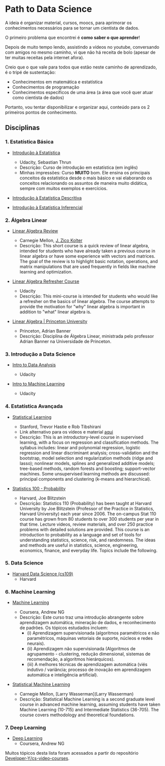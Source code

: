 # Path to Data Science
A ideia é organizar material, cursos, moocs, para aprimorar os conhecimentos necessários para se tornar um cientista de dados.

O primeiro problema que encontrei é **como saber o que aprender**!

Depois de muito tempo lendo, assistindo a vídeos no youtube, conversando com amigos no mesmo caminho, vi que não há receita de bolo
(apesar de ter muitas receitas pela internet afora).

Creio que o que vale para todos que estão neste caminho de aprendizado, é o tripé de sustentação:
* Conhecimentos em matemática e estatística
* Conhecimentos de programação
* Conhecimentos específicos de uma área (a área que você quer atuar como cientista de dados)

Portanto, vou tentar disponibilizar e organizar aqui, conteúdo para os 2 primeiros pontos de conhecimento.

## Disciplinas

### 1. Estatística Básica

* [Introdução à Estatística](https://br.udacity.com/course/intro-to-statistics--st101)
  * Udacity, Sebastian Thrun 
  * Descrição: Curso de introdução em estatística (em inglês)
  * Minhas impressões: Curso **MUITO** bom. Ele ensina os principais conceitos da estatística desde o mais básico e vai elaborando os conceitos relacionando os assuntos de maneira muito didática, sempre com muitos exemplos e exercícios.
       
* [Introdução à Estatística Descritiva](https://br.udacity.com/course/intro-to-descriptive-statistics--ud827)

* [Introdução à Estatística Inferencial](https://br.udacity.com/course/intro-to-inferential-statistics--ud201)

### 2. Álgebra Linear

* [Linear Algebra Review](http://www.cs.cmu.edu/~zkolter/course/linalg/outline.html)
  * Carnegie Mellon, [J. Zico Kolter](http://www.cs.cmu.edu/~zkolter)
  * Descrição: This short course is a quick review of linear algebra, intended for students who have already taken a previous course in linear algebra or have some experience with vectors and matrices. The goal of the review is to highlight basic notation, operations, and matrix manipulations that are used frequently in fields like machine learning and optimization.

* [Linear Algebra Refresher Course](https://br.udacity.com/course/linear-algebra-refresher-course--ud953)
  * Udacity
  * Descrição: This mini-course is intended for students who would like a refresher on the basics of linear algebra. The course attempts to provide the motivation for "why" linear algebra is important in addition to "what" linear algebra is.

* [Linear Algebra | Princeton University](https://www.youtube.com/playlist?list=PLGqzsq0erqU7w7ZrTZ-pWWk4-AOkiGEGp)
  * Princeton, Adrian Banner
  * Descrição: Disciplina de Álgebra Linear, ministrada pelo professor Adrian Banner na Universidade de Princeton.
  
### 3. Introdução a Data Science

* [Intro to Data Analysis](https://classroom.udacity.com/courses/ud170)
  * Udacity
  
* [Intro to Machine Learning](https://classroom.udacity.com/courses/ud120)
  * Udacity
  
### 4. Estatística Avançada

* [Statistical Learning](https://lagunita.stanford.edu/courses/HumanitiesSciences/StatLearning/Winter2016/about)
  * Stanford, Trevor Hastie e Rob Tibshirani
  * Link alternativo para os vídeos e material [aqui](http://www.dataschool.io/15-hours-of-expert-machine-learning-videos/)
  * Descrição: This is an introductory-level course in supervised learning, with a focus on regression and classification methods. The syllabus includes: linear and polynomial regression, logistic regression and linear discriminant analysis; cross-validation and the bootstrap, model selection and regularization methods (ridge and lasso); nonlinear models, splines and generalized additive models; tree-based methods, random forests and boosting; support-vector machines. Some unsupervised learning methods are discussed: principal components and clustering (k-means and hierarchical).
  
* [Statistics 100 - Probability](https://www.youtube.com/playlist?list=PL2SOU6wwxB0uwwH80KTQ6ht66KWxbzTIo)
  * Harvard, Joe Blitzstein
  * Descrição: Statistics 110 (Probability) has been taught at Harvard University by Joe Blitzstein (Professor of the Practice in Statistics, Harvard University) each year since 2006. The on-campus Stat 110 course has grown from 80 students to over 300 students per year in that time. Lecture videos, review materials, and over 250 practice problems with detailed solutions are provided. This course is an introduction to probability as a language and set of tools for understanding statistics, science, risk, and randomness. The ideas and methods are useful in statistics, science, engineering, economics, finance, and everyday life. Topics include the following.

### 5. Data Science

* [Harvard Data Science (cs109)](http://cs109.github.io/2015/)
  * Harvard

### 6. Machine Learning

* [Machine Learning](https://www.coursera.org/learn/machine-learning)
  * Coursera, Andrew NG
  * Descrição: Este curso traz uma introdução abrangente sobre aprendizagem automática, mineração de dados, e reconhecimento de padrões. Os tópicos estudados incluem: 
    * (i) Aprendizagem supervisionada (algoritmos paramétricos e não paramétricos, máquinas vetoriais de suporte, núcleos e redes neurais). 
    * (ii) Aprendizagem não supervisionada (Algoritmos de agrupamento - clustering, redução dimensional, sistemas de recomendação, a algoritmos hierárquicos). 
    * (iii) A melhores técnicas de aprendizagem automática (viés indutivo / variância; processo de inovação em aprendizagem automática e inteligência artificial). 

* [Statistical Machine Learning](http://www.stat.cmu.edu/~larry/=sml/)
  * Carnegie Mellon, [Larry Wasserman](Larry Wasserman)
  * Descrição: Statistical Machine Learning is a second graduate level course in advanced machine learning, assuming students have taken Machine Learning (10-715) and Intermediate Statistics (36-705). The course covers methodology and theoretical foundations. 
  
### 7. Deep Learning

* [Deep Learning](https://www.coursera.org/specializations/deep-learning)
  * Coursera, Andrew NG
  
Muitos tópicos desta lista foram acessados a partir do repositório [Developer-Y/cs-video-courses](https://github.com/Developer-Y/cs-video-courses).

